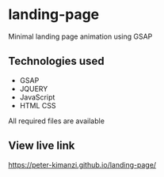 # landing-page
Minimal landing page animation using GSAP

## Technologies used
* GSAP
* JQUERY
* JavaScript
* HTML CSS

All required files are available

## View live link 

https://peter-kimanzi.github.io/landing-page/

